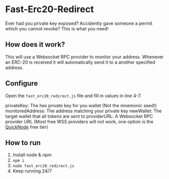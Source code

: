 # Fast-Erc20-Redirect
Ever had you private key exposed? Accidently gave someone a permit which you cannot revoke? This is what you need!

## How does it work?
This will use a Websocket RPC provider to monitor your address.
Whenever an ERC-20 is received it will automatically send it to a another specified address.

## Configure
Open the `fast_erc20_redirect.js` file and fill in values in line 4-7.

privateKey: The hex private key for you wallet (Not the mnemonic seed!)
monitoredAddress: The address matching your private key
newWallet: The target wallet that all tokens are sent to
providerURL: A Websocket RPC provider URL (Most free WSS providers will not work, one option is the <a href="https://www.quicknode.com/">QuickNode</a> free tier)

## How to run
1. Install node & npm
2. `npm i`
3. `node fast_erc20_redirect.js`
4. Keep running 24/7
